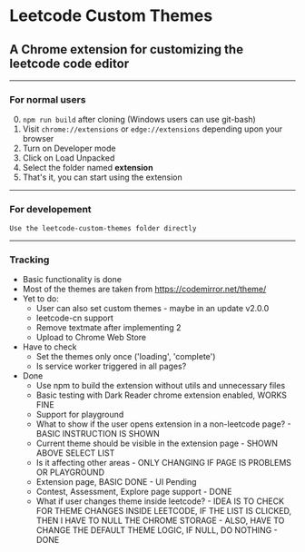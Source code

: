 # Leetcode Custom Themes
## A Chrome extension for customizing the leetcode code editor

<hr>

### For normal users
0. `npm run build` after cloning (Windows users can use git-bash)
1. Visit `chrome://extensions` or `edge://extensions` depending upon your browser
2. Turn on Developer mode
3. Click on Load Unpacked 
4. Select the folder named <b>extension</b> 
5. That's it, you can start using the extension 

<hr>

### For developement
`Use the leetcode-custom-themes folder directly`

<hr>

### Tracking

* Basic functionality is done
* Most of the themes are taken from https://codemirror.net/theme/
* Yet to do:   
    * User can also set custom themes - maybe in an update v2.0.0
    * leetcode-cn support
    * Remove textmate after implementing 2
    * Upload to Chrome Web Store
* Have to check
    * Set the themes only once ('loading', 'complete')
    * Is service worker triggered in all pages?
* Done
    * Use npm to build the extension without utils and unnecessary files
    * Basic testing with Dark Reader chrome extension enabled, WORKS FINE
    * Support for playground 
    * What to show if the user opens extension in a non-leetcode page? - BASIC INSTRUCTION IS SHOWN
    * Current theme should be visible in the extension page - SHOWN ABOVE SELECT LIST
    * Is it affecting other areas - ONLY CHANGING IF PAGE IS PROBLEMS OR PLAYGROUND
    * Extension page, BASIC DONE - UI Pending
    * Contest, Assessment, Explore page support - DONE
    * What if user changes theme inside leetcode? - IDEA IS TO CHECK FOR THEME CHANGES INSIDE LEETCODE, IF THE LIST IS CLICKED, THEN I HAVE TO NULL THE CHROME STORAGE - ALSO, HAVE TO CHANGE THE DEFAULT THEME LOGIC, IF NULL, DO NOTHING - DONE

